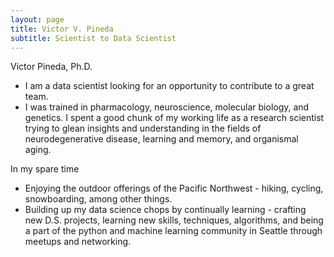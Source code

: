 ```yaml
---
layout: page
title: Victor V. Pineda
subtitle: Scientist to Data Scientist
---
```


Victor Pineda, Ph.D.

- I am a data scientist looking for an opportunity to contribute to a great team.
- I was trained in pharmacology, neuroscience, molecular biology, and genetics. I spent a good chunk of my working life as a research scientist trying to glean insights and understanding in the fields of neurodegenerative disease, learning and memory, and organismal aging.


In my spare time

- Enjoying the outdoor offerings of the Pacific Northwest - hiking, cycling, snowboarding, among other things.
- Building up my data science chops by continually learning - crafting new D.S. projects, learning new skills, techniques, algorithms, and being a part of the python and machine learning community in Seattle through meetups and networking.
